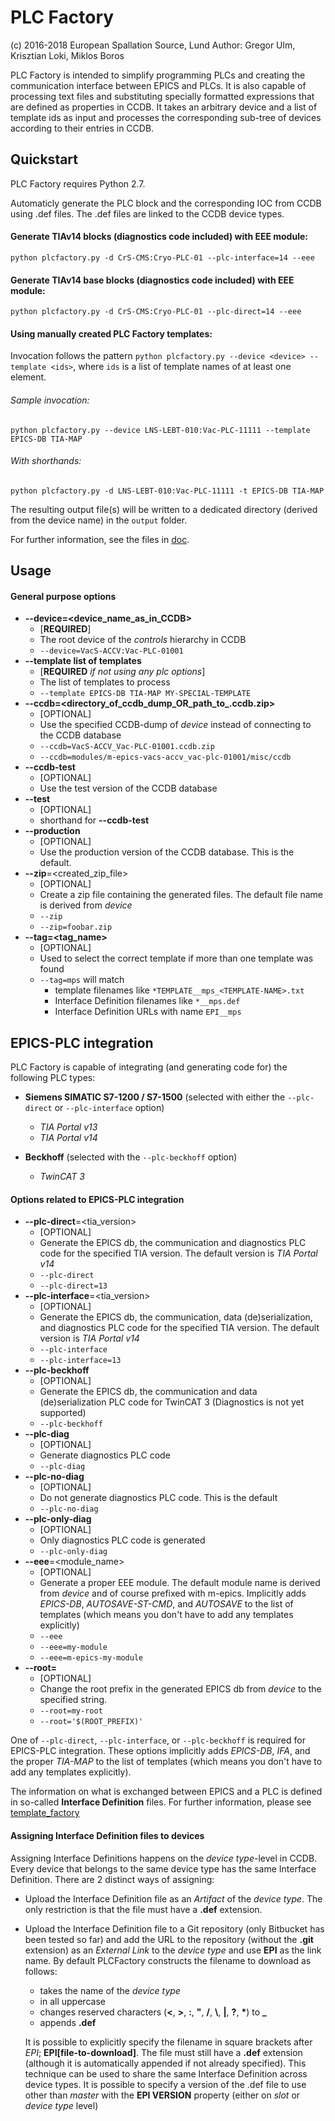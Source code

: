 # PLC Factory
(c) 2016-2018 European Spallation Source, Lund
Author: Gregor Ulm, Krisztian Loki, Miklos Boros

PLC Factory is intended to simplify programming PLCs and creating the communication interface between EPICS and PLCs.
It is also capable of processing text files and substituting specially formatted expressions that are defined as properties in CCDB.
It takes an arbitrary device and a list of template ids as input and processes the corresponding sub-tree of devices according to their entries in CCDB.

## Quickstart

PLC Factory requires Python 2.7.

Automaticly generate the PLC block and the corresponding IOC from CCDB using .def files. The .def files are linked to the CCDB device types.

#### Generate TIAv14 blocks (diagnostics code included) with EEE module:
`python plcfactory.py -d CrS-CMS:Cryo-PLC-01 --plc-interface=14 --eee`

#### Generate TIAv14 base blocks (diagnostics code included) with EEE module:
`python plcfactory.py -d CrS-CMS:Cryo-PLC-01 --plc-direct=14 --eee`

#### Using manually created PLC Factory templates:

Invocation follows the pattern `python plcfactory.py --device <device> --template <ids>`, where `ids` is a list of template names of at least one element.

###### Sample invocation:
`python plcfactory.py --device LNS-LEBT-010:Vac-PLC-11111 --template EPICS-DB TIA-MAP`

###### With shorthands:
`python plcfactory.py -d LNS-LEBT-010:Vac-PLC-11111 -t EPICS-DB TIA-MAP`

The resulting output file(s) will be written to a dedicated directory \(derived from the device name\) in the `output` folder.

For further information, see the files in [doc](doc/).

## Usage

#### General purpose options

*   **--device=<device_name_as_in_CCDB>**
    *   \[**REQUIRED**\]
    *   The root device of the _controls_ hierarchy in CCDB
    *   `--device=VacS-ACCV:Vac-PLC-01001`
*   **--template list of templates**
    *   \[**REQUIRED** _if not using any plc options_\]
    *   The list of templates to process
    *   `--template EPICS-DB TIA-MAP MY-SPECIAL-TEMPLATE`
*   **--ccdb=<directory_of_ccdb_dump_OR_path_to_.ccdb.zip>**
    *   \[OPTIONAL\]
    *   Use the specified CCDB-dump of _device_ instead of connecting to the CCDB database
    *   `--ccdb=VacS-ACCV_Vac-PLC-01001.ccdb.zip`
    *   `--ccdb=modules/m-epics-vacs-accv_vac-plc-01001/misc/ccdb`
*   **--ccdb-test**
    *   \[OPTIONAL\]
    *   Use the test version of the CCDB database
*   **--test**
    *   \[OPTIONAL\]
    *   shorthand for **--ccdb-test**
*   **--production**
    *   \[OPTIONAL\]
    *   Use the production version of the CCDB database. This is the default.
*   **--zip**=<created_zip_file>
    *   \[OPTIONAL\]
    *   Create a zip file containing the generated files. The default file name is derived from _device_
    *   `--zip`
    *   `--zip=foobar.zip`
*   **--tag=<tag_name>**
    *   \[OPTIONAL\]
    *   Used to select the correct template if more than one template was found
    *   `--tag=mps` will match
        *    template filenames like `*TEMPLATE__mps_<TEMPLATE-NAME>.txt`
        *    Interface Definition filenames like `*__mps.def`
        *    Interface Definition URLs with name `EPI__mps`

## EPICS-PLC integration

PLC Factory is capable of integrating (and generating code for) the following PLC types:

*   **Siemens SIMATIC S7-1200 / S7-1500** (selected with either the `--plc-direct` or `--plc-interface` option)

    *   _TIA Portal v13_
    *   _TIA Portal v14_
  
*   **Beckhoff** (selected with the `--plc-beckhoff` option)

    *   _TwinCAT 3_

#### Options related to EPICS-PLC integration

*   **--plc-direct**=<tia_version>
    *   \[OPTIONAL\]
    *   Generate the EPICS db, the communication and diagnostics PLC code for the specified TIA version. The default version is _TIA Portal v14_
    *   `--plc-direct`
    *   `--plc-direct=13`
*   **--plc-interface**=<tia_version>
    *   \[OPTIONAL\]
    *   Generate the EPICS db, the communication, data (de)serialization, and diagnostics PLC code for the specified TIA version. The default version is _TIA Portal v14_
    *   `--plc-interface`
    *   `--plc-interface=13`
*   **--plc-beckhoff**
    *   \[OPTIONAL\]
    *   Generate the EPICS db, the communication and data (de)serialization PLC code for TwinCAT 3 (Diagnostics is not yet supported)
    *   `--plc-beckhoff`
*   **--plc-diag**
    *   \[OPTIONAL\]
    *   Generate diagnostics PLC code
    *   `--plc-diag`
*   **--plc-no-diag**
    *   \[OPTIONAL\]
    *   Do not generate diagnostics PLC code. This is the default
    *   `--plc-no-diag`
*   **--plc-only-diag**
    *   \[OPTIONAL\]
    *   Only diagnostics PLC code is generated
    *   `--plc-only-diag`
*   **--eee**=<module_name>
    *   \[OPTIONAL\]
    *   Generate a proper EEE module. The default module name is derived from _device_ and of course prefixed with m-epics. Implicitly adds _EPICS-DB_, _AUTOSAVE-ST-CMD_, and _AUTOSAVE_ to the list of templates (which means you don't have to add any templates explicitly)
    *   `--eee`
    *   `--eee=my-module`
    *   `--eee=m-epics-my-module`
*   **--root=<prefix>**
    *   \[OPTIONAL\]
    *   Change the root prefix in the generated EPICS db from _device_ to the specified string.
    *   `--root=my-root`
    *   `--root='$(ROOT_PREFIX)'`

One of `--plc-direct`, `--plc-interface`, or `--plc-beckhoff` is required for EPICS-PLC integration. These options implicitly adds _EPICS-DB_, _IFA_, and the proper _TIA-MAP_ to the list of templates (which means you don't have to add any templates explicitly).

The information on what is exchanged between EPICS and a PLC is defined in so-called **Interface Definition** files. For further information, please see [template_factory](template_factory/)

#### Assigning Interface Definition files to devices

Assigning Interface Definitions happens on the _device type_-level in CCDB. Every device that belongs to the same device type has the same Interface Definition. There are 2 distinct ways of assigning:

*   Upload the Interface Definition file as an _Artifact_ of the _device type_. The only restriction is that the file must have a **.def** extension.
*   Upload the Interface Definition file to a Git repository (only Bitbucket has been tested so far) and add the URL to the repository (without the **.git** extension) as an _External Link_ to the _device type_ and use **EPI** as the link name. By default PLCFactory constructs the filename to download as follows:
    *    takes the name of the _device type_
    *    in all uppercase
    *    changes reserved characters (**<**, **>**, **:**, **"**, **/**, **\\**, **|**, **?**, **\***) to **_**
    *    appends **.def**

    It is possible to explicitly specify the filename in square brackets after _EPI_; **EPI[file-to-download]**. The file must still have a **.def** extension (although it is automatically appended if not already specified). This technique can be used to share the same Interface Definition across device types.
    It is possible to specify a version of the .def file to use other than _master_ with the **EPI VERSION** property (either on _slot_ or _device type_ level)
